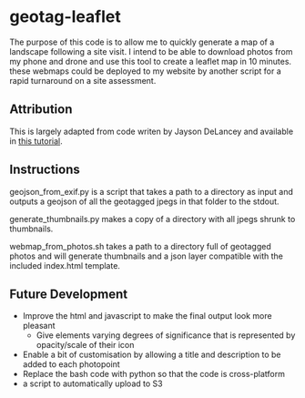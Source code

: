 # geotag-leaflet

The purpose of this code is to allow me to quickly generate a map of a landscape following a site visit. I intend to be able to download photos from my phone and drone and use this tool to create a leaflet map in 10 minutes. these webmaps could be deployed to my website by another script for a rapid turnaround on a site assessment.

## Attribution
This is largely adapted from code writen by Jayson DeLancey and available in [this tutorial](https://developer.here.com/blog/getting-started-with-geocoding-exif-image-metadata-in-python3).

## Instructions
geojson_from_exif.py is a script that takes a path to a directory as input and outputs a geojson of all the geotagged jpegs in that folder to the stdout.

generate_thumbnails.py makes a copy of a directory with all jpegs shrunk to thumbnails.

webmap_from_photos.sh takes a path to a directory full of geotagged photos and will generate thumbnails and a json layer compatible with the included index.html template.

## Future Development
- Improve the html and javascript to make the final output look more pleasant
    - Give elements varying degrees of significance that is represented by opacity/scale of their icon
- Enable a bit of customisation by allowing a title and description to be added to each photopoint
- Replace the bash code with python so that the code is cross-platform
- a script to automatically upload to S3
